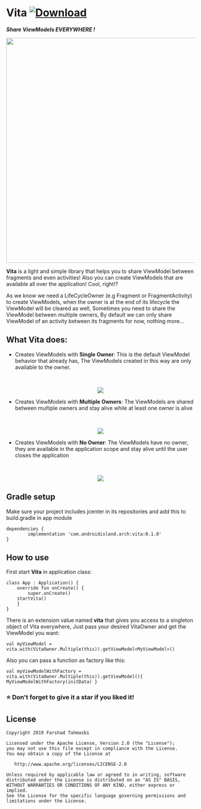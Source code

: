 # Vita [ ![Download](https://img.shields.io/maven-central/v/com.androidisland.arch/vita.svg?label=Maven%20Central) ](https://bintray.com/farshad-tmb/Vita/vita/_latestVersion) 
***Share ViewModels EVERYWHERE !***

 <p align="center">
  <img width="600" src="images/vita_typo.png">
</p>

**Vita** is a light and simple library that helps you to share ViewModel between fragments and even activities! Also you can create ViewModels that are available all over the application! Cool, right!?

As we know we need a LifeCycleOwner (e.g Fragment or FragmentActivity) to create ViewModels, when the owner is at the end of its lifecycle the ViewModel will be cleared as well, Sometimes you need to share the ViewModel between multiple owners, By default we can only share ViewModel of an activity between its fragments for now, nothing more...

## What Vita does:
- Creates ViewModels with **Single Owner**:
 This is the default ViewModel behavior that already has, The ViewModels created in this way are only available to the owner.
 
 <br/>
 <p align="center">
  <img src="images/single_owner_diagram.png">
</p>

- Creates ViewModels with **Multiple Owners**:
 The ViewModels are shared between multiple owners and stay alive while at least one owner is alive
 
 <br/>
 <p align="center">
  <img src="images/multiple_owner_diagram.png">
</p>

- Creates ViewModels with **No Owner**:
 The ViewModels have no owner, they are available in the application scope and stay alive until the user closes the application
 
 <br/>
 <p align="center">
  <img src="images/no_owner_diagram.png">
</p>

## Gradle setup

Make sure your project includes jcenter in its repositories and add this to build.gradle in app module
  
  	dependencies {
	        implementation 'com.androidisland.arch:vita:0.1.0'
	}

## How to use

First start **Vita** in application class:

    class App : Application() {
	    override fun onCreate() {
	    	super.onCreate()
		startVita()
		}
    }

There is an extension value named **vita** that gives you access to a singleton object of Vita everywhere, Just pass your desired VitaOwner and get the ViewModel you want:

`val myViewModel = vita.with(VitaOwner.Multiple(this)).getViewModel<MyViewModel>()`

Also you can pass a function as factory like this:

`val myViewModelWithFactory = vita.with(VitaOwner.Multiple(this)).getViewModel(){
            MyViewModelWithFactory(initData)
        }`

### ⭐️ Don't forget to give it a star if you liked it!

## License

    Copyright 2019 Farshad Tahmasbi
    
    Licensed under the Apache License, Version 2.0 (the "License");
    you may not use this file except in compliance with the License.
    You may obtain a copy of the License at
    
       http://www.apache.org/licenses/LICENSE-2.0
    
    Unless required by applicable law or agreed to in writing, software
    distributed under the License is distributed on an "AS IS" BASIS,
    WITHOUT WARRANTIES OR CONDITIONS OF ANY KIND, either express or implied.
    See the License for the specific language governing permissions and
    limitations under the License.    
